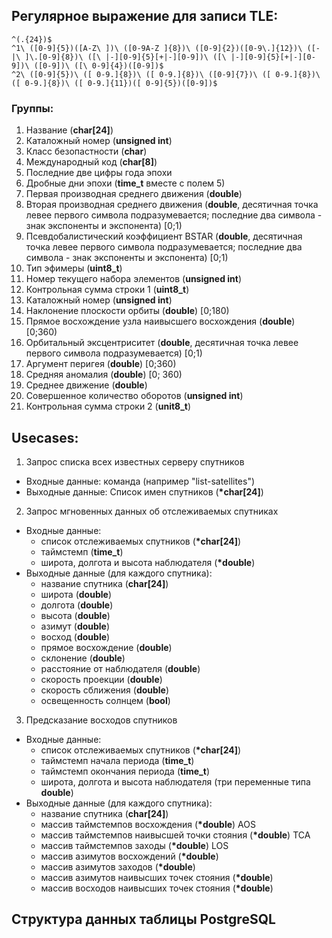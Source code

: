 ## Регулярное выражение для записи TLE:
```regex
^(.{24})$
^1\ ([0-9]{5})([A-Z\ ])\ ([0-9A-Z ]{8})\ ([0-9]{2})([0-9\.]{12})\ ([-|\ ]\.[0-9]{8})\ ([\ |-][0-9]{5}[+|-][0-9])\ ([\ |-][0-9]{5}[+|-][0-9])\ ([0-9])\ ([\ 0-9]{4})([0-9])$
^2\ ([0-9]{5})\ ([ 0-9.]{8})\ ([ 0-9.]{8})\ ([0-9]{7})\ ([ 0-9.]{8})\ ([ 0-9.]{8})\ ([ 0-9.]{11})([ 0-9]{5})([0-9])$
```
### Группы:
1. Название (**char[24]**)
2. Каталожный номер (**unsigned int**)
3. Класс безопастности (**char**)
4. Международный код (**char[8]**)
5. Последние две цифры года эпохи
6. Дробные дни эпохи (**time_t** вместе с полем 5)
7. Первая производная среднего движения (**double**)
8. Вторая производная среднего движения (**double**, десятичная точка левее первого символа подразумевается; последние два символа - знак экспоненты и экспонента) [0;1)
9. Псевдобалистический коэффициент BSTAR (**double**, десятичная точка левее первого символа подразумевается; последние два символа - знак экспоненты и экспонента) [0;1)
10. Тип эфимеры (**uint8_t**)
11. Номер текущего набора элементов (**unsigned int**)
12. Контрольная сумма строки 1 (**uint8_t**)
13. Каталожный номер (**unsigned int**)
14. Наклонение плоскости орбиты (**double**) [0;180)
15. Прямое восхождение узла наивысшего восхождения (**double**) [0;360)
16. Орбитальный эксцентриситет (**double**, десятичная точка левее первого символа подразумевается) [0;1)
17. Аргумент перигея (**double**) [0;360)
18. Средняя аномалия (**double**) [0; 360)
19. Среднее движение (**double**)
20. Совершенное количество оборотов (**unsigned int**)
21. Контрольная сумма строки 2 (**unit8_t**)

## Usecases:
1. Запрос списка всех известных серверу спутников
  * Входные данные: команда (например "list-satellites")
  * Выходные данные: Список имен спутников (**\*char[24]**)
2. Запрос мгновенных данных об отслеживаемых спутниках
  * Входные данные:
      * список отслеживаемых спутников (**\*char[24]**)
      * таймстемп (**time_t**)
      * широта, долгота и высота наблюдателя (**\*double**)
  * Выходные данные (для каждого спутника):
      * название спутника (**char[24]**)
      * широта (**double**)
      * долгота (**double**)
      * высота (**double**)
      * азимут (**double**)
      * восход (**double**)
      * прямое восхождение (**double**)
      * склонение (**double**)
      * расстояние от наблюдателя (**double**)
      * скорость проекции (**double**)
      * скорость сближения (**double**)
      * освещенность солнцем (**bool**)
3. Предсказание восходов спутников
  * Входные данные:
      * список отслеживаемых спутников (**\*char[24]**)
      * таймстемп начала периода (**time_t**)
      * таймстемп окончания периода (**time_t**)
      * широта, долгота и высота наблюдателя (три переменные типа **double**)
  * Выходные данные (для каждого спутника):
      * название спутника (**char[24]**)
      * массив таймстемпов восхождения (**\*double**) AOS
      * массив таймстемпов наивысшей точки стояния (**\*double**) TCA
      * массив таймстемпов заходы (**\*double**) LOS
      * массив азимутов восхождений (**\*double**)
      * массив азимутов заходов (**\*double**)
      * массив азимутов наивысших точек стояния (**\*double**)
      * массив восходов наивысших точек стояния (**\*double**)

## Структура данных таблицы PostgreSQL
